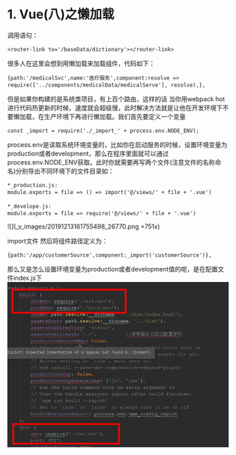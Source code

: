 # 1. Vue(八)之懒加载
调用语句：
```
<router-link to='/baseData/dictionary'></router-link>
```

很多人在这里会想到用懒加载来加载组件，代码如下：

```
{path:'/medicalSvc',name:'医疗服务',component:resolve => require(['../components/medicalData/medicalServe'], resolve),},

```
但是如果你构建的是系统类项目，有上百个路由，这样的话 当你用webpack hot进行代码热更新的时候，速度就会超级慢，此时解决方法就是让他在开发环境下不要懒加载，在生产环境下再进行懒加载。我们首先要定义一个变量

```
const _import = require('./_import_' + process.env.NODE_ENV);
```

process.env是读取系统环境变量的，比如你在启动服务的时候，设置环境变量为production或者development，那么在程序里面就可以通过process.env.NODE_ENV获取。此时你就需要再写两个文件(注意文件的名称命名)分别导出不同环境下的文件目录如：

```
*_production.js:  
module.exports = file => () => import('@/views/' + file + '.vue')

*_develope.js: 
module.exports = file => require('@/views/' + file + '.vue')
```
![](_v_images/20191213161755498_26770.png =751x)

import文件
然后将组件路径定义为：

```
{path:'/app/customerSource',component:_import('customerSource')},
```

那么又是怎么设置环境变量为production或者development值的呢，是在配置文件index.js下
![](_v_images/20191213162133459_7692.png)